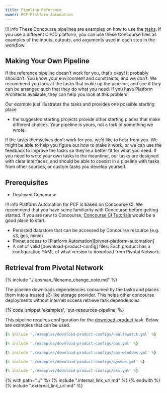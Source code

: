 ```yaml
---
title: Pipeline Reference
owner: PCF Platform Automation
---
```


!!! info 
    These Concourse pipelines are examples
    on how to use the [tasks](../reference/task.md). 
    If you use a different CI/CD platform, you can use these Concourse files as examples
    of the inputs, outputs, and arguments used in each step in the workflow.

## Making Your Own Pipeline

If the reference pipeline doesn’t work for you, that’s okay! It probably shouldn’t.
You know your environment and constraints, and we don’t.
We recommend you look at the tasks that make up the pipeline,
and see if they can be arranged such that they do what you need.
If you have Platform Architects available, they can help you look at this problem.

Our example just illustrates the tasks and provides one possible starting place
- the suggested starting projects provide other starting places that make different choices.
Your pipeline is yours, not a fork of something we wrote.

If the tasks themselves don’t work for you, we’d like to hear from you.
We might be able to help you figure out how to make it work,
or we can use the feedback to improve the tasks so they’re a better fit for what you need.
If you need to write your own tasks in the meantime, our tasks are designed with clear interfaces,
and should be able to coexist in a pipeline with tasks from other sources, or custom tasks you develop yourself.

## Prerequisites

* Deployed Concourse

!!! info
    Platform Automation for PCF is based on Concourse CI.
    We recommend that you have some familiarity with Concourse before getting started.
    If you are new to Concourse, [Concourse CI Tutorials](https://docs.pivotal.io/p-concourse/3-0/guides.html) would be a good place to start.

* Persisted datastore that can be accessed by Concourse resource (e.g. s3, gcs, minio)
* Pivnet access to [Platform Automation][pivnet-platform-automation]
* A set of valid [download-product-config] files: Each product has a configuration YAML of what version to download from Pivotal Network. 

## Retrieval from Pivotal Network

{% include "./.opsman_filename_change_note.md" %}

The pipeline downloads dependencies consumed by the tasks
and places them into a trusted s3-like storage provider.
This helps other concourse deployments without internet access
retrieve task dependencies.

{% code_snippet 'examples', 'put-resources-pipeline' %}

This pipeline requires configuration for the [download-product](../reference/task.md#download-product) task.
Below are examples that can be used.

``` yaml tab="Healthwatch"
{% include './examples/download-product-configs/healthwatch.yml' %}
```

``` yaml tab="PAS"
{% include './examples/download-product-configs/pas.yml' %}
```

``` yaml tab="PAS Windows"
{% include './examples/download-product-configs/pas-windows.yml' %}
```

``` yaml tab="OpsMan"
{% include './examples/download-product-configs/opsman.yml' %}
```

``` yaml tab="PKS"
{% include './examples/download-product-configs/pks.yml' %}
```

{% with path="../" %}
    {% include ".internal_link_url.md" %}
{% endwith %}
{% include ".external_link_url.md" %}
